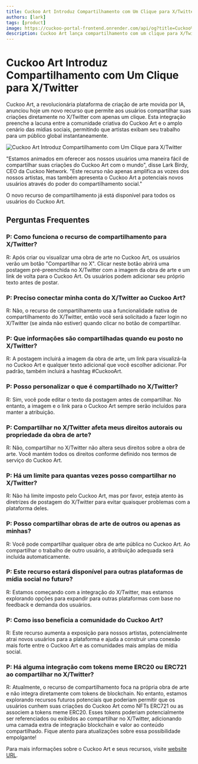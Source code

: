 ```yaml
---
title: Cuckoo Art Introduz Compartilhamento com Um Clique para X/Twitter
authors: [lark]
tags: [product]
image: https://cuckoo-portal-frontend.onrender.com/api/og?title=Cuckoo%20Art%20Introduz%20Compartilhamento%20com%20Um%20Clique%20para%20X/Twitter
description: Cuckoo Art lança compartilhamento com um clique para X/Twitter, permitindo que artistas exibam obras de arte geradas por IA globalmente. Este recurso conecta criatividade e mídia social, expandindo alcance e engajamento da comunidade.
---
```


# Cuckoo Art Introduz Compartilhamento com Um Clique para X/Twitter

Cuckoo Art, a revolucionária plataforma de criação de arte movida por IA, anunciou hoje um novo recurso que permite aos usuários compartilhar suas criações diretamente no X/Twitter com apenas um clique. Esta integração preenche a lacuna entre a comunidade criativa do Cuckoo Art e o amplo cenário das mídias sociais, permitindo que artistas exibam seu trabalho para um público global instantaneamente.

![Cuckoo Art Introduz Compartilhamento com Um Clique para X/Twitter](https://cuckoo-network.b-cdn.net/cuckoo-art-x-twitter-sharing.webp "Cuckoo Art Introduz Compartilhamento com Um Clique para X/Twitter")

"Estamos animados em oferecer aos nossos usuários uma maneira fácil de compartilhar suas criações do Cuckoo Art com o mundo", disse Lark Birdy, CEO da Cuckoo Network. "Este recurso não apenas amplifica as vozes dos nossos artistas, mas também apresenta o Cuckoo Art a potenciais novos usuários através do poder do compartilhamento social."

O novo recurso de compartilhamento já está disponível para todos os usuários do Cuckoo Art.

## Perguntas Frequentes

### P: Como funciona o recurso de compartilhamento para X/Twitter?

R: Após criar ou visualizar uma obra de arte no Cuckoo Art, os usuários verão um botão "Compartilhar no X". Clicar neste botão abrirá uma postagem pré-preenchida no X/Twitter com a imagem da obra de arte e um link de volta para o Cuckoo Art. Os usuários podem adicionar seu próprio texto antes de postar.

### P: Preciso conectar minha conta do X/Twitter ao Cuckoo Art?

R: Não, o recurso de compartilhamento usa a funcionalidade nativa de compartilhamento do X/Twitter, então você será solicitado a fazer login no X/Twitter (se ainda não estiver) quando clicar no botão de compartilhar.

### P: Que informações são compartilhadas quando eu posto no X/Twitter?

R: A postagem incluirá a imagem da obra de arte, um link para visualizá-la no Cuckoo Art e qualquer texto adicional que você escolher adicionar. Por padrão, também incluirá a hashtag #CuckooArt.

### P: Posso personalizar o que é compartilhado no X/Twitter?

R: Sim, você pode editar o texto da postagem antes de compartilhar. No entanto, a imagem e o link para o Cuckoo Art sempre serão incluídos para manter a atribuição.

### P: Compartilhar no X/Twitter afeta meus direitos autorais ou propriedade da obra de arte?

R: Não, compartilhar no X/Twitter não altera seus direitos sobre a obra de arte. Você mantém todos os direitos conforme definido nos termos de serviço do Cuckoo Art.

### P: Há um limite para quantas vezes posso compartilhar no X/Twitter?

R: Não há limite imposto pelo Cuckoo Art, mas por favor, esteja atento às diretrizes de postagem do X/Twitter para evitar quaisquer problemas com a plataforma deles.

### P: Posso compartilhar obras de arte de outros ou apenas as minhas?

R: Você pode compartilhar qualquer obra de arte pública no Cuckoo Art. Ao compartilhar o trabalho de outro usuário, a atribuição adequada será incluída automaticamente.

### P: Este recurso estará disponível para outras plataformas de mídia social no futuro?

R: Estamos começando com a integração do X/Twitter, mas estamos explorando opções para expandir para outras plataformas com base no feedback e demanda dos usuários.

### P: Como isso beneficia a comunidade do Cuckoo Art?

R: Este recurso aumenta a exposição para nossos artistas, potencialmente atrai novos usuários para a plataforma e ajuda a construir uma conexão mais forte entre o Cuckoo Art e as comunidades mais amplas de mídia social.

### P: Há alguma integração com tokens meme ERC20 ou ERC721 ao compartilhar no X/Twitter?

R: Atualmente, o recurso de compartilhamento foca na própria obra de arte e não integra diretamente com tokens de blockchain. No entanto, estamos explorando recursos futuros potenciais que poderiam permitir que os usuários cunhem suas criações do Cuckoo Art como NFTs ERC721 ou as associem a tokens meme ERC20. Esses tokens poderiam potencialmente ser referenciados ou exibidos ao compartilhar no X/Twitter, adicionando uma camada extra de integração blockchain e valor ao conteúdo compartilhado. Fique atento para atualizações sobre essa possibilidade empolgante!

Para mais informações sobre o Cuckoo Art e seus recursos, visite [website URL](https://cuckoo.network/portal/art).

